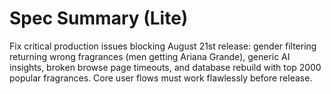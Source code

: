 # Spec Summary (Lite)

Fix critical production issues blocking August 21st release: gender filtering returning wrong fragrances (men getting Ariana Grande), generic AI insights, broken browse page timeouts, and database rebuild with top 2000 popular fragrances. Core user flows must work flawlessly before release.
